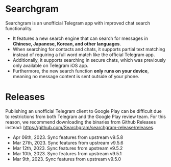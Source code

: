 # Searchgram

Searchgram is an unofficial Telegram app with improved chat search functionality.

- It features a new search engine that can search for messages in **Chinese, Japanese, Korean, and other languages**.
- When searching for contacts and chats, it supports partial text matching instead of requiring a full word match like the official Telegram app.
- Additionally, it supports searching in secure chats, which was previously only available on Telegram iOS app.
- Furthermore, the new search function **only runs on your device**, meaning no message content is sent outside of your phone.

# Releases

Publishing an unofficial Telegram client to Google Play can be difficult due to restrictions from both Telegram and the Google Play review team. For this reason, we recommend downloading the binaries from Github Releases instead: https://github.com/Searchgram/searchgram-release/releases.

- Apr 06th, 2023. Sync features from upstream v9.5.8
- Mar 27th, 2023. Sync features from upstream v9.5.6
- Mar 12th, 2023. Sync features from upstream v9.5.2
- Mar 10th, 2023. Sync features from upstream v9.5.1
- Mar 9th, 2023. Sync features from upstream v9.5.0
